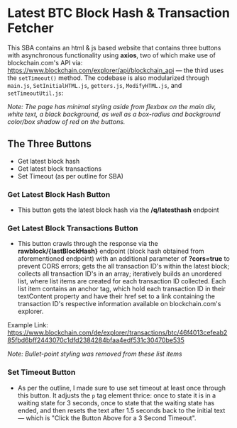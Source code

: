 # Latest BTC Block Hash & Transaction Fetcher

This SBA contains an html & js based website that contains three buttons with asynchronous functionality using **axios**, two of which make use of blockchain.com's API via: https://www.blockchain.com/explorer/api/blockchain_api — the third uses the `setTimeout()` method. The codebase is also modularized through `main.js`, `SetInitialHTML.js`, `getters.js`, `ModifyHTML.js`, and `setTimeoutUtil.js`:

*Note: The page has minimal styling aside from flexbox on the main div, white text, a black background, as well as a box-radius and background color/box shadow of red on the buttons.*

## The Three Buttons
- Get latest block hash
- Get latest block transactions
- Set Timeout (as per outline for SBA)

### Get Latest Block Hash Button
- This button gets the latest block hash via the **/q/latesthash** endpoint

### Get Latest Block Transactions Button
- This button crawls through the response via the **rawblock/{lastBlockHash}** endpoint (block hash obtained from aforementioned endpoint) with an additional parameter of **?cors=true** to prevent CORS errors; gets the all transaction ID's within the latest block; collects all transaction ID's in an array; iteratively builds an unordered list, where list items are created for each transaction ID collected. Each list item contains an anchor tag, which hold each transaction ID in their textContent property and have their href set to a link containing the transaction ID's respective information available on blockchain.com's explorer.

Example Link: https://www.blockchain.com/de/explorer/transactions/btc/46f4013cefeab285fbd6bff2443070c1dfd2384284bfaa4edf531c30470be535

*Note: Bullet-point styling was removed from these list items*

### Set Timeout Button
- As per the outline, I made sure to use set timeout at least once through this button. It adjusts the `p` tag element thrice: once to state it is in a waiting state for 3 seconds, once to state that the waiting state has ended, and then resets the text after 1.5 seconds back to the initial text— which is "Click the Button Above for a 3 Second Timeout".